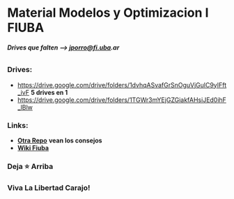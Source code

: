 # __Material Modelos y Optimizacion I FIUBA__
###### ___Drives que falten --> jporro@fi.uba.ar___

### Drives:
* https://drive.google.com/drive/folders/1dvhqASvafGrSnOguVjGulC9yIFft_ivF __5 drives en 1__
* https://drive.google.com/drive/folders/1TGWr3mYEjGZGiakfAHsiJEd0ihF_lBlw
<!--
### Parciales:
* [Parciales Resueltos](https://drive.google.com/drive/folders/19k2CDqAoVJNFHZz6tq4Q_FEFhGl1n-C-)
* [Parciales Resueltos](https://drive.google.com/drive/folders/1_WpZf36kuXF7kEiBnYxCwbE4-ujvNNAx)
* [Parciales Resueltos _(algunos estan ya en los otros links)_](https://drive.google.com/drive/folders/1GkAzTrqeFMjKkkh-ZN_O3GRUb9s4-3ps)
* [Modelos](https://github.com/lucasbilo/ModelosYOptimizacionI/blob/main/ParcialesResueltos/Tp20210311.pdf)
  -->

### Links:
* [__Otra Repo__](https://github.com/AbrahamOsco/Modelos71.14) __vean los consejos__
* [__Wiki Fiuba__](http://wiki.foros-fiuba.com.ar/materias:71:14)
<!-- * [__DRIVES EN ZIPS POR SI PASA ALGO__](https://drive.google.com/drive/u/1/folders/1TCuZhHYz08hRTbka7LMtjLn276iJwJ3c) -->

  
### Deja ⭐ Arriba
### Viva La Libertad Carajo!
